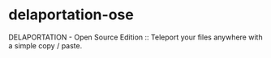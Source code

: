 # delaportation-ose
DELAPORTATION - Open Source Edition :: Teleport your files anywhere with a simple copy / paste.

